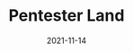 ---
title: "Pentester Land" # apperared on a card component
date: 2021-11-14
description: You’ll find here write-ups, conference notes, cheatsheets, tips… # apperared on a card component
weight: 1 # card ordering
link: https://pentester.land/
pinned: true # appreared on a overview page.
---